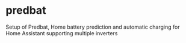# predbat
Setup of Predbat, Home battery prediction and automatic charging for Home Assistant supporting multiple inverters
